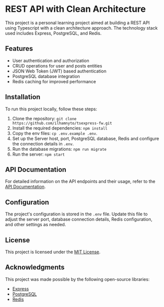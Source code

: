 # REST API with Clean Architecture

This project is a personal learning project aimed at building a REST API using Typescript with a clean architecture approach. The technology stack used includes Express, PostgreSQL, and Redis.

## Features

- User authentication and authorization
- CRUD operations for user and posts entities
- JSON Web Token (JWT) based authentication
- PostgreSQL database integration
- Redis caching for improved performance

## Installation

To run this project locally, follow these steps:

1. Clone the repository: `git clone https://github.com/ilhamnyto/tsexpress-fw.git`
2. Install the required dependencies: `npm install`
3. Copy the env files: `cp .env.example .env`.
4. Set up the Server host, port, PostgreSQL database, Redis and configure the connection details in `.env`.
5. Run the database migrations: `npm run migrate`
5. Run the server: `npm start`

## API Documentation

For detailed information on the API endpoints and their usage, refer to the [API Documentation](https://documenter.getpostman.com/view/13820554/2s93eZzBrj).

## Configuration

The project's configuration is stored in the `.env` file. Update this file to adjust the server port, database connection details, Redis configuration, and other settings as needed.


## License

This project is licensed under the [MIT License](./LICENSE).

## Acknowledgments

This project was made possible by the following open-source libraries:

- [Express](https://expressjs.com/)
- [PostgreSQL](https://www.postgresql.org)
- [Redis](https://redis.io)

